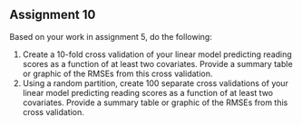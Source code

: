 Assignment 10
---

Based on your work in assignment 5, do the following:

1. Create a 10-fold cross validation of your linear model predicting reading scores as a function of at least two covariates. Provide a summary table or graphic of the RMSEs from this cross validation.
2. Using a random partition, create 100 separate cross validations of your linear model predicting reading scores as a function of at least two covariates. Provide a summary table or graphic of the RMSEs from this cross validation. 
